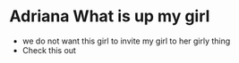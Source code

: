 # Adriana What is up my girl
- we do not want this girl to invite my girl to her girly thing
- Check this out
